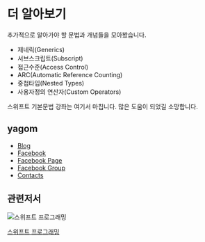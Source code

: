 # 더 알아보기

추가적으로 알아가야 할 문법과 개념들을 모아봤습니다.

* 제네릭(Generics)
* 서브스크립트(Subscript)
* 접근수준(Access Control)
* ARC(Automatic Reference Counting)
* 중첩타입(Nested Types)
* 사용자정의 연산자(Custom Operators)

스위프트 기본문법 강좌는 여기서 마칩니다. 많은 도움이 되었길 소망합니다.


## yagom  

* [Blog](http://blog.yagom.net)
* [Facebook](https://fb.com/yagomsoft)
* [Facebook Page](https://fb.com/yagompage)
* [Facebook Group](https://fb.com/groups/yagom)
* [Contacts](https://yagom.github.io/contacts)

## 관련저서

![스위프트 프로그래밍](http://www.hanbit.co.kr/data/books/B2206901403_l.jpg)

[스위프트 프로그래밍](http://book.naver.com/bookdb/book_detail.nhn?bid=12571019)